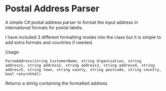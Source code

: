Postal Address Parser
===================

A simple C# postal address parser to format the input address in international formats for postal labels.

I have included 3 different formatting modes into the class but it is simple to add extra formats and countries if needed.

Usage:

    ParseAddress(string CustomerName, string Organisation, string address1, string address2, string address3, string address4, string address5, string town, string county, string postcode, string country, bool returnhtml)
Returns a string containing the formatted address
